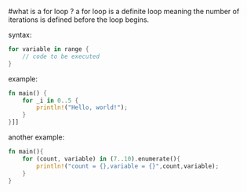 




#what is a for loop ?
a for loop is a definite loop meaning the number of iterations is defined before the loop begins.

syntax:

```rust
for variable in range {
    // code to be executed
}
```
example:
```rust
fn main() {
    for _i in 0..5 {
        println!("Hello, world!");
    }
}]]
```

another example:
```rust
fn main(){
    for (count, variable) in (7..10).enumerate(){
        println!("count = {},variable = {}",count,variable);
    }
}
```
